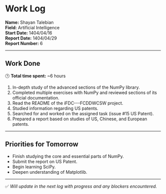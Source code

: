 # Work Log

**Name:** Shayan Talebian  
**Field:** Artificial Intelligence  
**Start Date:** 1404/04/16  
**Report Date:** 1404/04/29  
**Report Number:** 6

---

## Work Done

🕒 **Total time spent:** ~6 hours

1. In-depth study of the advanced sections of the NumPy library.
2. Completed multiple exercises with NumPy and reviewed sections of its official documentation.
3. Read the README of the iFDC---FCDDWCSW project.
4. Studied information regarding US patents.
5. Searched for and worked on the assigned task (issue #15 US Patent).
6. Prepared a report based on studies of US, Chinese, and European patents.

---

## Priorities for Tomorrow

- Finish studying the core and essential parts of NumPy.
- Submit the report on US Patent.
- Begin learning SciPy.
- Deepen understanding of Matplotlib.

---

✅ _Will update in the next log with progress and any blockers encountered._

